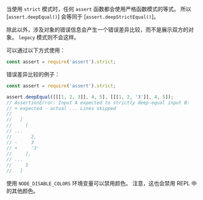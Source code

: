 <!-- YAML
added: v9.9.0
changes:
  - version: v9.9.0
    pr-url: https://github.com/nodejs/node/pull/17615
    description: Added error diffs to the strict mode
  - version: v9.9.0
    pr-url: https://github.com/nodejs/node/pull/17002
    description: Added strict mode to the assert module.
-->

当使用 `strict` 模式时，任何 `assert` 函数都会使用严格函数模式的等式。
所以 [`assert.deepEqual()`] 会等同于 [`assert.deepStrictEqual()`]。

除此以外，涉及对象的错误信息会产生一个错误差异比较，而不是展示双方的对象。
`legacy` 模式则不会这样。

可以通过以下方式使用：

```js
const assert = require('assert').strict;
```

错误差异比较的例子：

```js
const assert = require('assert').strict;

assert.deepEqual([[[1, 2, 3]], 4, 5], [[[1, 2, '3']], 4, 5]);
// AssertionError: Input A expected to strictly deep-equal input B:
// + expected - actual ... Lines skipped
//
//   [
//     [
// ...
//       2,
// -     3
// +     '3'
//     ],
// ...
//     5
//   ]
```

使用 `NODE_DISABLE_COLORS` 环境变量可以禁用颜色。
注意，这也会禁用 REPL 中的其他颜色。

